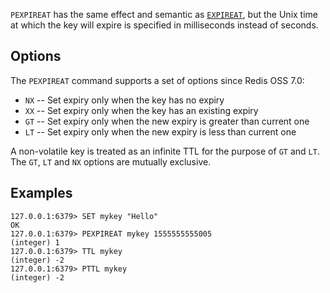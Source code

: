 `PEXPIREAT` has the same effect and semantic as [`EXPIREAT`](../commands/expireat.md), but the Unix time at
which the key will expire is specified in milliseconds instead of seconds.

## Options

The `PEXPIREAT` command supports a set of options since Redis OSS 7.0:

* `NX` -- Set expiry only when the key has no expiry
* `XX` -- Set expiry only when the key has an existing expiry
* `GT` -- Set expiry only when the new expiry is greater than current one
* `LT` -- Set expiry only when the new expiry is less than current one

A non-volatile key is treated as an infinite TTL for the purpose of `GT` and `LT`.
The `GT`, `LT` and `NX` options are mutually exclusive.

## Examples

```
127.0.0.1:6379> SET mykey "Hello"
OK
127.0.0.1:6379> PEXPIREAT mykey 1555555555005
(integer) 1
127.0.0.1:6379> TTL mykey
(integer) -2
127.0.0.1:6379> PTTL mykey
(integer) -2
```
